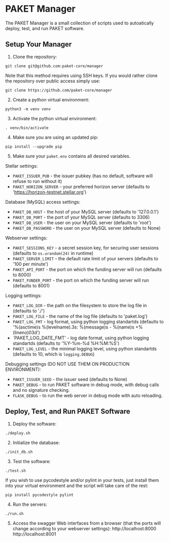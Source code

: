 PAKET Manager
=============

The PAKET Manager is a small collection of scripts used to autoatically deploy, test, and run PAKET software.

Setup Your Manager
------------------

1. Clone the repository:

```
git clone git@github.com:paket-core/manager
```

Note that this method requires using SSH keys. If you would rather clone the
repository over public access simply use:

```
git clone https://github.com/paket-core/manager
```

2. Create a python virtual environment:

```
python3 -m venv venv
```

3. Activate the python virtual environment:

```
. venv/bin/activate
```

4. Make sure you are using an updated pip:
```
pip install --upgrade pip
```

5. Make sure your `paket.env` contains all desired variables.

Stellar settings:
  * `PAKET_ISSUER_PUB` - the issuer pubkey (has no default, software will
    refuse to run without it)
  * `PAKET_HORIZON_SERVER` - your preferred horizon server (defaults to
    'https://horizon-testnet.stellar.org')

Database (MySQL) access settings:
  * `PAKET_DB_HOST` - the host of your MySQL server (defaults to '127.0.0.1')
  * `PAKET_DB_PORT` - the port of your MySQL server (defaults to 3306)
  * `PAKET_DB_USER` - the user on your MySQL server (defaults to 'root')
  * `PAKET_DB_PASSWORD` - the user on your MySQL server (defaults to None)

Webserver settings:
  * `PAKET_SESSIONS_KEY` - a secret session key, for securing user sessions
    (defaults to `os.urandom(24)` in runtime)
  * `PAKET_SERVER_LIMIT` - the default rate limit of your servers (defaults to
    '100 per minute')
  * `PAKET_API_PORT` - the port on which the funding server will run (defaults
    to 8000)
  * `PAKET_FUNDER_PORT` - the port on which the funding server will run
    (defaults to 8001)

Logging settings:
  * `PAKET_LOG_DIR` - the path on the filesystem to store the log file in
    (defaults to './')
  * `PAKET_LOG_FILE` - the name of the log file (defaults to 'paket.log')
  * `PAKET_LOG_FMT` - log format, using python logging standartds (defaults to
    '%(asctime)s %(levelname).3s: %(message)s - %(name)s +%(lineno)03d')
  * `PAKET_LOG_DATE_FMT' - log date format, using python logging standartds
    (defaults to '%Y-%m-%d %H:%M:%S')
  * `PAKET_LOG_LEVEL` - the minimal logging level, using python standartds
    (defaults to 10, which is `logging.DEBUG`)

Debugging settings (DO NOT USE THEM ON PRODUCTION ENVIRONMENT):
  * `PAKET_ISSUER_SEED` - the issuer seed (defaults to None)
  * `PAKET_DEBUG` - to run PAKET software in debug mode, with debug calls and no signature checking.
  * `FLASK_DEBUG` - to run the web server in debug mode with auto reloading.

Deploy, Test, and Run PAKET Software
------------------------------------

1. Deploy the software:

```
./deploy.sh
```

2. Initialize the database:
```
./init_db.sh
```

3. Test the software:
```
./test.sh
```

If you wish to use pycodestyle and/or pylint in your tests, just install them
into your virtual environment and the script will take care of the rest:
```
pip install pycodestyle pylint
```

4. Run the servers:
```
./run.sh
```

5. Access the swagger Web interfaces from a browser (that the ports will change
   according to your webserver settings):
http://localhost:8000
http://localhost:8001
